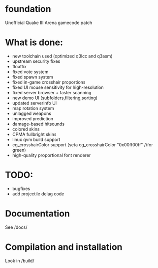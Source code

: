 # foundation

Unofficial Quake III Arena gamecode patch

# What is done:

 * new toolchain used (optimized q3lcc and q3asm)
 * upstream security fixes
 * floatfix
 * fixed vote system
 * fixed spawn system
 * fixed in-game crosshair proportions
 * fixed UI mouse sensitivity for high-resolution
 * fixed server browser + faster scanning
 * new demo UI (subfolders,filtering,sorting)
 * updated serverinfo UI
 * map rotation system
 * unlagged weapons
 * improved prediction
 * damage-based hitsounds
 * colored skins
 * CPMA fullbright skins
 * linux qvm build support
 * cg_crosshairColor support (seta cg_crosshairColor "0x00ff00ff" //for green)
 * high-quality proportional font renderer

# TODO:

 * bugfixes
 * add projectile delag code

# Documentation

See /docs/

# Compilation and installation

Look in /build/
